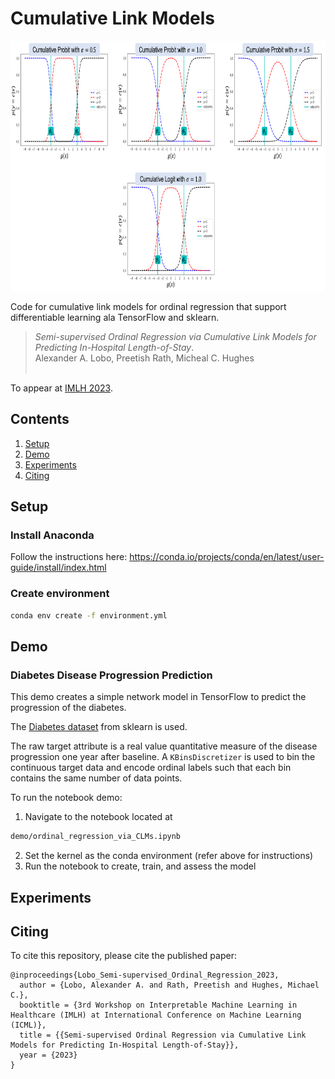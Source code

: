 # Cumulative Link Models

<p align=center>
    <img src=res/clm_thumbnail.png height=400>
</p>

Code for cumulative link models for ordinal regression that support differentiable learning ala TensorFlow and sklearn.

<blockquote>
<p>
<i>Semi-supervised Ordinal Regression via Cumulative Link Models for Predicting In-Hospital Length-of-Stay</i>.
 <br />
Alexander A. Lobo, Preetish Rath, Micheal C. Hughes
 <br />
<!-- (35):1019−1041, 2005. -->
 <br />
<!-- PDF available: <a href="https://www.jmlr.org/papers/volume6/chu05a/chu05a.pdf">https://www.jmlr.org/papers/volume6/chu05a/chu05a.pdf</a> -->
</p>
</blockquote>

To appear at [IMLH 2023](https://sites.google.com/view/imlh2023/home?authuser=1).

## Contents
1. [Setup](#setup)
2. [Demo](#demo)
3. [Experiments](#experiments)
4. [Citing](#citing)

## Setup

### Install Anaconda
Follow the instructions here: https://conda.io/projects/conda/en/latest/user-guide/install/index.html

### Create environment
```sh
conda env create -f environment.yml
```

## Demo

### Diabetes Disease Progression Prediction

This demo creates a simple network model in TensorFlow to predict the progression
of the diabetes.

The [Diabetes dataset](https://scikit-learn.org/stable/datasets/toy_dataset.html#diabetes-dataset) from sklearn is used.

The raw target attribute is a real value quantitative measure of the disease 
progression one year after baseline. A `KBinsDiscretizer` is used to bin the
continuous target data and encode ordinal labels such that each bin contains
the same number of data points.

To run the notebook demo:

1. Navigate to the notebook located at
```sh
demo/ordinal_regression_via_CLMs.ipynb
```
2. Set the kernel as the conda environment (refer above for instructions)
3. Run the notebook to create, train, and assess the model

## Experiments

## Citing
To cite this repository, please cite the published paper:
```
@inproceedings{Lobo_Semi-supervised_Ordinal_Regression_2023,
  author = {Lobo, Alexander A. and Rath, Preetish and Hughes, Michael C.},
  booktitle = {3rd Workshop on Interpretable Machine Learning in Healthcare (IMLH) at International Conference on Machine Learning (ICML)},
  title = {{Semi-supervised Ordinal Regression via Cumulative Link Models for Predicting In-Hospital Length-of-Stay}},
  year = {2023}
}
```
